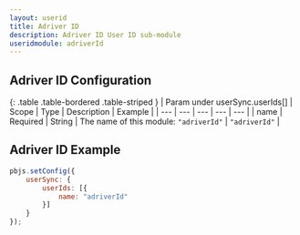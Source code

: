 ```yaml
---
layout: userid
title: Adriver ID
description: Adriver ID User ID sub-module
useridmodule: adriverId
---
```


## Adriver ID Configuration

{: .table .table-bordered .table-striped }
| Param under userSync.userIds[] | Scope | Type | Description | Example |
| --- | --- | --- | --- | --- |
| name | Required | String | The name of this module: `"adriverId"` | `"adriverId"` |

## Adriver ID Example

```javascript
pbjs.setConfig({
    userSync: {
        userIds: [{
            name: "adriverId"
        }]
    }
});
```
